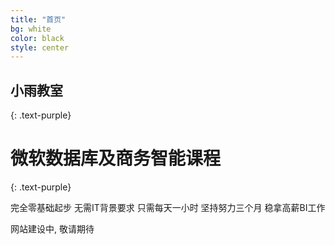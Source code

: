 ```yaml
---
title: "首页"
bg: white
color: black
style: center
---
```


## **小雨教室**
{: .text-purple}

<span class="fa-stack subtlecircle" style="font-size:100px; background:rgba(255,166,0,0.1)">
  <i class="fa fa-circle fa-stack-2x text-white"></i>
  <i class="fa fa-cubes fa-stack-1x text-orange"></i>
</span>

# 微软数据库及商务智能课程
{: .text-purple}


完全零基础起步
无需IT背景要求
只需每天一小时
坚持努力三个月
稳拿高薪BI工作

<span id="forkongithub">
  <a  class="bg-blue">
    网站建设中, 敬请期待
  </a>
</span>
